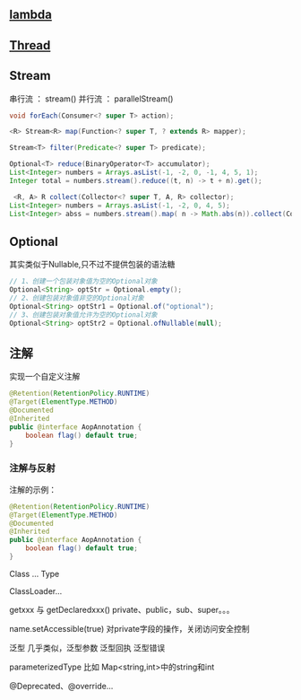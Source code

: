 ## [lambda](./lambda.md)

## [Thread](./threading.md)

## Stream

串行流 ： stream()
并行流 ： parallelStream()

```java
void forEach(Consumer<? super T> action);

<R> Stream<R> map(Function<? super T, ? extends R> mapper);

Stream<T> filter(Predicate<? super T> predicate);

Optional<T> reduce(BinaryOperator<T> accumulator);
List<Integer> numbers = Arrays.asList(-1, -2, 0, -1, 4, 5, 1);
Integer total = numbers.stream().reduce((t, n) -> t + n).get();

 <R, A> R collect(Collector<? super T, A, R> collector);
List<Integer> numbers = Arrays.asList(-1, -2, 0, 4, 5);
List<Integer> abss = numbers.stream().map( n -> Math.abs(n)).collect(Collectors.toList());
```

## Optional

其实类似于Nullable,只不过不提供包装的语法糖

```java
// 1、创建一个包装对象值为空的Optional对象
Optional<String> optStr = Optional.empty();
// 2、创建包装对象值非空的Optional对象
Optional<String> optStr1 = Optional.of("optional");
// 3、创建包装对象值允许为空的Optional对象
Optional<String> optStr2 = Optional.ofNullable(null);
```

## 注解

实现一个自定义注解

```java
@Retention(RetentionPolicy.RUNTIME)	
@Target(ElementType.METHOD)
@Documented
@Inherited
public @interface AopAnnotation {
    boolean flag() default true;
}
```

### 注解与反射

注解的示例：

```java
@Retention(RetentionPolicy.RUNTIME)
@Target(ElementType.METHOD)
@Documented
@Inherited
public @interface AopAnnotation {
    boolean flag() default true;
}
```



Class ... Type

ClassLoader...

getxxx 与 getDeclaredxxx()	private、public，sub、super。。。 



name.setAccessible(true) 对private字段的操作，关闭访问安全控制

泛型 几乎类似，泛型参数 泛型回执 泛型错误

parameterizedType 比如 Map<string,int>中的string和int



@Deprecated、@override...